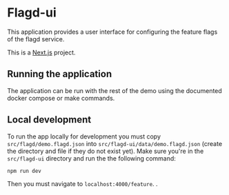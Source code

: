 # Flagd-ui

This application provides a user interface for configuring the feature
flags of the flagd service.

This is a [Next.js](https://nextjs.org/) project.

## Running the application

The application can be run with the rest of the demo using the documented
docker compose or make commands.

## Local development

To run the app locally for development you must copy
`src/flagd/demo.flagd.json` into `src/flagd-ui/data/demo.flagd.json`
(create the directory and file if they do not exist yet). Make sure you're
in the `src/flagd-ui` directory and run the
the following command:

```bash
npm run dev
```

Then you must navigate to `localhost:4000/feature`.
.
